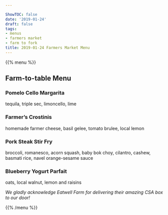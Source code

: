 ```yaml
---

ShowTOC: false
date: '2019-01-24'
draft: false
tags:
- menus
- farmers market
- farm to fork
title: 2019-01-24 Farmers Market Menu
---
```


{{% menu %}}

## Farm\-to\-table Menu

### Pomelo Cello Margarita

tequila, triple sec, limoncello, lime

### Farmer’s Crostinis

homemade farmer cheese, basil gelee,
tomato brulee, local lemon

### Pork Steak Stir Fry

broccoli, romanesco, acorn squash,
baby bok choy, cilantro, cashew, basmati rice,
navel orange\-sesame sauce

### Blueberry Yogurt Parfait

oats, local walnut, lemon and raisins


*We gladly acknowledge Eatwell Farm for*
*delivering their amazing CSA box to our door\!*

{{% /menu %}}
